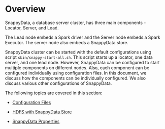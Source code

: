# Overview
SnappyData, a database server cluster, has three main components - Locator, Server, and Lead.

The Lead node embeds a Spark driver and the Server node embeds a Spark Executor. The server node also embeds a SnappyData store.

SnappyData cluster can be started with the default configurations using script `sbin/snappy-start-all.sh`. This script starts up a locator, one data server, and one lead node. However, SnappyData can be configured to start multiple components on different nodes. 
Also, each component can be configured individually using configuration files. In this document, 
we discuss how the components can be individually configured. We also discuss various other configurations of SnappyData.

The following topics are covered in this section:

* [Configuration Files](/../configuration.md#configuration-files)

* [HDFS with SnappyData Store](/../configuration.md#hdfs-with-snappydata-store)

* [SnappyData Properties](/../snappydata_properties/property_description/)

<a id="configuration-files"></a>
<a id="configuring-leads"></a>
<a id="configuring-data-servers"></a>
<a id="snappydata-specific-properties"></a>
<a id="example-for-multiple-host-configuration"></a>
<a id="environment-settings"></a>
<a id="hadoop-provided-settings"></a>
<a id="per-component-configuration"></a>
<a id="snappy-command-line-utility"></a>
<a id="logging"></a>
<a id="configuring-ssh-login-without-password"></a>
<a id="ssl-setup-for-client-server"></a>